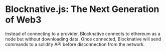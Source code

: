# Blocknative.js: The Next Generation of Web3

Instead of connecting to a provider, Blocknative connects to ethereum as a node but without downloading data.
Once connected, Blocknative will send commands to a solidity API before disconnection from the network.